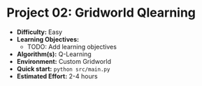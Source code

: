 # Project 02: Gridworld Qlearning

*   **Difficulty:** Easy
*   **Learning Objectives:**
    *   TODO: Add learning objectives
*   **Algorithm(s):** Q-Learning
*   **Environment:** Custom Gridworld
*   **Quick start:** `python src/main.py`
*   **Estimated Effort:** 2-4 hours

